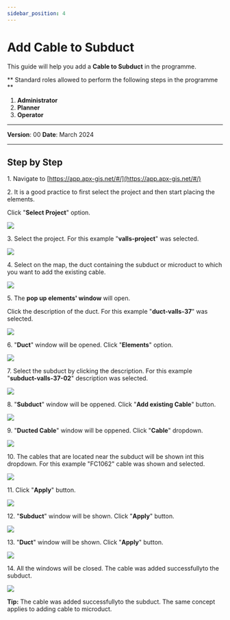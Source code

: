```yaml
---
sidebar_position: 4
---
```


# Add Cable to Subduct

This guide will help you add a **Cable to Subduct** in the programme.

** Standard roles allowed to perform the following steps in the programme **

1.	**Administrator**
2.  **Planner**
3. **Operator**

------------

**Version**: 00
**Date**: March 2024

------------
## **Step by Step**

1\. Navigate to [https://app.apx-gis.net/#/](https://app.apx-gis.net/#/)


2\. It is a good practice to first select the project and then start placing the elements.

Click "**Select Project**" option.

![](/img/downloads/04-add-cable-subduct_1.jpeg)


3\. Select the project. For this example "**valls-project**" was selected.

![](/img/downloads/04-add-cable-subduct_2.jpeg)


4\. Select on the map, the duct containing the subduct or microduct to which you want to add the existing cable.

![](/img/downloads/04-add-cable-subduct_3.jpeg)


5\. The **pop up elements' window** will open.

Click the description of the duct. For this example "**duct-valls-37**" was selected.

![](/img/downloads/04-add-cable-subduct_4.jpeg)


6\. "**Duct**" window will be opened. Click "**Elements**" option.

![](/img/downloads/04-add-cable-subduct_5.jpeg)


7\. Select the subduct by clicking the description. For this example "**subduct-valls-37-02**" description was selected.

![](/img/downloads/04-add-cable-subduct_6.jpeg)


8\. "**Subduct**" window will be oppened. Click "**Add existing Cable**" button.

![](/img/downloads/04-add-cable-subduct_7.jpeg)


9\. "**Ducted Cable**" window will be oppened. Click "**Cable**" dropdown.

![](/img/downloads/04-add-cable-subduct_8.jpeg)


10\. The cables that are located near the subduct will be shown int this dropdown. For this example "FC1062" cable was shown and selected.

![](/img/downloads/04-add-cable-subduct_9.jpeg)


11\. Click "**Apply**" button.

![](/img/downloads/04-add-cable-subduct_10.jpeg)


12\. "**Subduct**" window will be shown. Click "**Apply**" button.

![](/img/downloads/04-add-cable-subduct_11.jpeg)


13\. "**Duct**" window will be shown. Click "**Apply**" button.

![](/img/downloads/04-add-cable-subduct_12.jpeg)


14\. All the windows will be closed. The cable was added successfullyto the subduct.

![](/img/downloads/04-add-cable-subduct_13.jpeg)


**Tip:** The cable was added successfullyto the subduct.
The same concept applies to adding cable to microduct.



